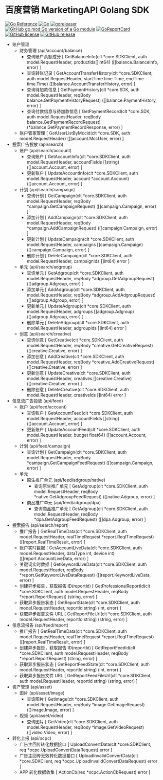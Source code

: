 # 百度营销 MarketingAPI Golang SDK

[![Go Reference](https://pkg.go.dev/badge/github.com/bububa/baidu-marketing.svg)](https://pkg.go.dev/github.com/bububa/baidu-marketing)
[![Go](https://github.com/bububa/baidu-marketing/actions/workflows/go.yml/badge.svg)](https://github.com/bububa/baidu-marketing/actions/workflows/go.yml)
[![goreleaser](https://github.com/bububa/baidu-marketing/actions/workflows/goreleaser.yml/badge.svg)](https://github.com/bububa/baidu-marketing/actions/workflows/goreleaser.yml)
[![GitHub go.mod Go version of a Go module](https://img.shields.io/github/go-mod/go-version/bububa/baidu-marketing.svg)](https://github.com/bububa/baidu-marketing)
[![GoReportCard](https://goreportcard.com/badge/github.com/bububa/baidu-marketing)](https://goreportcard.com/report/github.com/bububa/baidu-marketing)
[![GitHub license](https://img.shields.io/github/license/bububa/baidu-marketing.svg)](https://github.com/bububa/baidu-marketing/blob/master/LICENSE)
[![GitHub release](https://img.shields.io/github/release/bububa/baidu-marketing.svg)](https://GitHub.com/bububa/baidu-marketing/releases/)

- 账户管理
  - 财务管理 (api/account/balance)
    - 查询账户余额成分 [ GetBalanceInfo(clt \*core.SDKClient, auth model.RequestHeader, productIds[]int64) ([]balance.BalanceInfo, error) ]
    - 查询转账记录 [ GetAccountTransferHistory(clt \*core.SDKClient, auth model.RequestHeader, startTime time.Time, endTime time.Time) ([]balance.AccountTransferHistory, error) ]
    - 查询待加款信息 [ GetPaymentHistory(clt \*core.SDK, auth model.RequestHeader, reqBody balance.GetPaymentHistoryRequest) ([]balance.PaymentHistory, error) ]
    - 查询付款信息与待加款信息 [ GetPaymentRecord(clt *core.SDK, auth model.RequestHeader, reqBody balance.GetPaymentRecordRequest) (*balance.GetPaymentRecordResponse, error) ]
  - 账户管家管理 [ GetUserListByMccid(clt \*core.SDK, auth model.RequestHeader) ([]account.MccUser, error) ]
- 搜索广告投放 (api/search)
  - 账户 (api/search/account)
    - 查询账户 [ GetAccountInfo(clt \*core.SDKClient, auth model.RequestHeader, accountFields []string) ([]account.Account, error) ]
    - 更新账户 [ UpdateAccountInfo(clt *core.SDKClient, auth model.RequestHeader, account *account.Account) ([]account.Account, error) ]
  - 计划 (api/search/campaign)
    - 查询计划 [ GetCampaign(clt *core.SDKClient, auth model.RequestHeader, reqBody *campaign.GetCampaignRequest) ([]campaign.Campaign, error) ]
    - 添加计划 [ AddCampaign(clt *core.SDKClient, auth model.RequestHeader, reqBody *campaign.AddCampaignRequest) ([]campaign.Campaign, error) ]
    - 更新计划 [ UpdateCampaign(clt \*core.SDKClient, auth model.RequestHeader, campaigns []campaign.Campaign) ([]campaign.Campaign, error) ]
    - 删除计划 [ DeleteCampaign(clt \*core.SDKClient, auth model.RequestHeader, campaignIds []int64) error ]
  - 单元 (api/search/adgroup)
    - 查询单元 [ GetAdgroup(clt *core.SDKClient, auth model.RequestHeader, reqBody *adgroup.GetAdgroupRequest) ([]adgroup.Adgroup, error) ]
    - 添加单元 [ AddAdgroup(clt *core.SDKClient, auth model.RequestHeader, reqBody *adgroup.AddAdgroupRequest) ([]adgroup.Adgroup, error) ]
    - 更新单元 [ UpdateAdgroup(clt \*core.SDKClient, auth model.RequestHeader, adgroups []adgroup.Adgroup) ([]adgroup.Adgroup, error) ]
    - 删除单元 [ DeleteAdgroup(clt \*core.SDKClient, auth model.RequestHeader, adgroupIds []int64) error ]
  - 创意 (api/search/creative)
    - 查询创意 [ GetCreative(clt *core.SDKClient, auth model.RequestHeader, reqBody *creative.GetCreativeRequest) ([]creative.Creative, error) ]
    - 添加创意 [ AddCreative(clt *core.SDKClient, auth model.RequestHeader, reqBody *creative.AddCreativeRequest) ([]creative.Creative, error) ]
    - 更新创意 [ UpdateCreative(clt \*core.SDKClient, auth model.RequestHeader, creatives []creative.Creative) ([]creative.Creative, error) ]
    - 删除创意 [ DeleteCreative(clt \*core.SDKClient, auth model.RequestHeader, creativeIds []int64) error ]
- 信息流广告投放 (api/feed)
  - 账户 (api/feed/account)
    - 查询账户 [ GetAccountFeed(clt \*core.SDKClient, auth model.RequestHeader, accountFields []string) ([]account.Account, error) ]
    - 更新账户 [ UpdateAccountFeed(clt \*core.SDKClient, auth model.RequestHeader, budget float64) ([]account.Account, error) ]
  - 计划 (api/feed/campaign)
    - 查询计划 [ GetCampaign(clt *core.SDKClient, auth model.RequestHeader, reqBody *campaign.GetCampaignFeedRequest) ([]campaign.Campaign, error) ]
  - 单元
    - 原生推广单元 (api/feed/adgroup/native)
      - 查询原生推广单元 [ GetAdgroup(clt *core.SDKClient, auth model.RequestHeader, reqBody *native.GetAdgroupFeedRequest) ([]native.Adgroup, error) ]
    - 商品推广单元 (api/feed/adgroup/dpa)
      - 查询商品推广单元 [ GetAdgroup(clt *core.SDKClient, auth model.RequestHeader, reqBody *dpa.GetAdgroupFeedRequest) ([]dpa.Adgroup, error) ]
- 搜索报告 (api/search/report)
  - 推广报告 [ GetRealTimeData(clt *core.SDKClient, auth model.RequestHeader, realTimeRequest *report.ReqlTimeRequest) ([]report.RealTimeResult, error) ]
  - 账户实时数据 [ GetAccountLiveData(clt \*core.SDKClient, auth model.RequestHeader, dataType int, device int) ([]report.AccountLiveData, error) ]
  - 关键词实时数据 [ GetKeywordLiveData(clt *core.SDKClient, auth model.RequestHeader, reqBody *report.GetKeywordLiveDataRequest) ([]report.KeywordLiveData, error) ]
  - 创建异步报告，获取报告 ID(reportId) [ GetProfessionalReportId(clt *core.SDKClient, auth model.RequestHeader, reqBody *report.ReportRequest) (string, error) ]
  - 获取异步报告状态 [ GetReportState(clt *core.SDKClient, auth model.RequestHeader, reportId string) (int, error) ]
  - 获取异步报告文件 URL [ GetReportFileUrl(clt *core.SDKClient, auth model.RequestHeader, reportId string) (string, error) ]
- 信息流报告 (api/feed/report)
  - 推广报告 [ GetRealTimeData(clt *core.SDKClient, auth model.RequestHeader, realTimeRequest *report.ReqlTimeRequest) ([]report.RealTimeResult, error) ]
  - 创建异步报告，获取报告 ID(reportId) [ GetReportFeedId(clt *core.SDKClient, auth model.RequestHeader, reqBody *report.ReportRequest) (string, error) ]
  - 获取异步报告状态 [ GetReportFeedState(clt *core.SDKClient, auth model.RequestHeader, reportId string) (int, error) ]
  - 获取异步报告文件 URL [ GetReportFeedFileUrl(clt *core.SDKClient, auth model.RequestHeader, reportId string) (string, error) ]
- 资产管理 (api/asset)
  - 图片 (api/asset/image)
    - 查询图片 [ GetImage(clt *core.SDKClient, auth model.RequestHeader, reqBody *image.GetImageRequest) ([]image.Image, error) ]
  - 视频 (api/asset/video)
    - 查询图片 [ GetVideo(clt *core.SDKClient, auth model.RequestHeader, reqBody *image.GetVideoRequest) ([]video.Video, error) ]
- 转化上报 (api/ocpc)
  - 广告主回传转化数据接口 [ UploadConvertData(clt *core.SDKClient, req *ocpc.UploadConvertDataRequest) error ]
  - 广告主回传无效转化数据接口 [ UploadInvalidConvertData(clt *core.SDKClient, req *ocpc.UploadInvalidConvertDataRequest) error ]
  - APP 转化数据收集 [ ActionCb(req *ocpc.ActionCbRequest) error ]
